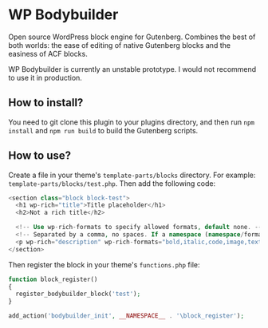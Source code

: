 # WP Bodybuilder

Open source WordPress block engine for Gutenberg. Combines the best of both worlds: the ease of editing of native Gutenberg blocks and the easiness of ACF blocks.

WP Bodybuilder is currently an unstable prototype. I would not recommend to use it in production.

## How to install?

You need to git clone this plugin to your plugins directory, and then run `npm install` and `npm run build` to build the Gutenberg scripts.

## How to use?

Create a file in your theme's `template-parts/blocks` directory. For example: `template-parts/blocks/test.php`. Then add the following code:

```php
<section class="block block-test">
  <h1 wp-rich="title">Title placeholder</h1>
  <h2>Not a rich title</h2>

  <!-- Use wp-rich-formats to specify allowed formats, default none. -->
  <!-- Separated by a comma, no spaces. If a namespace (namespace/format) is not specified, by default using core -->
  <p wp-rich="description" wp-rich-formats="bold,italic,code,image,text-color,link,keyboard">Description placeholder</p>
</section>
```

Then register the block in your theme's `functions.php` file:

```php
function block_register()
{
  register_bodybuilder_block('test');
}

add_action('bodybuilder_init', __NAMESPACE__ . '\block_register');
```
